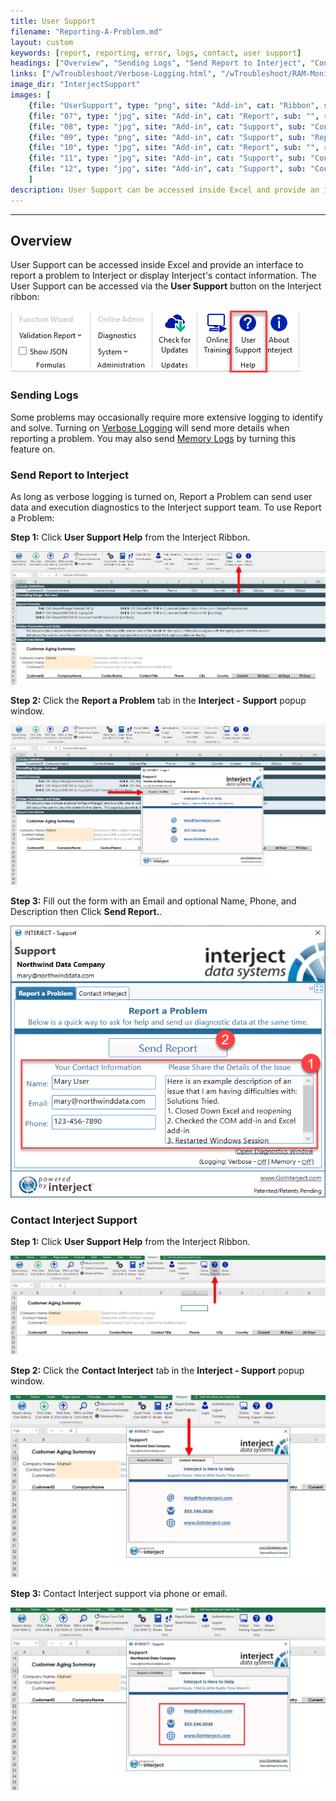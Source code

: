```yaml
---
title: User Support
filename: "Reporting-A-Problem.md"
layout: custom
keywords: [report, reporting, error, logs, contact, user support]
headings: ["Overview", "Sending Logs", "Send Report to Interject", "Contact Interject Support"]
links: ["/wTroubleshoot/Verbose-Logging.html", "/wTroubleshoot/RAM-Monitoring.html"]
image_dir: "InterjectSupport"
images: [
	{file: "UserSupport", type: "png", site: "Add-in", cat: "Ribbon", sub: "User Support", report: "Customer Aging Summary", ribbon: "Advanced", config: "Yes"}, 
	{file: "07", type: "jpg", site: "Add-in", cat: "Report", sub: "", report: "", ribbon: "Advanced", config: "Yes"}, 
	{file: "08", type: "jpg", site: "Add-in", cat: "Support", sub: "Contact Interject", report: "Customer Aging Summary", ribbon: "Simple", config: "Yes"}, 
	{file: "09", type: "png", site: "Add-in", cat: "Support", sub: "Report a Problem", report: "Customer Aging Summary", ribbon: "Advanced", config: "Yes"}, 
	{file: "10", type: "jpg", site: "Add-in", cat: "Report", sub: "", report: "Customer Aging Summary", ribbon: "Simple", config: ""}, 
	{file: "11", type: "jpg", site: "Add-in", cat: "Support", sub: "Contact Interject", report: "Customer Aging Summary", ribbon: "Simple", config: ""}, 
	{file: "12", type: "jpg", site: "Add-in", cat: "Support", sub: "Contact Interject", report: "Customer Aging Summary", ribbon: "Simple", config: ""}
	]
description: User Support can be accessed inside Excel and provide an interface to report a problem to Interject or display Interject's contact information.
---
```

* * *

## Overview

User Support can be accessed inside Excel and provide an interface to report a problem to Interject or display Interject's contact information. The User Support can be accessed via the **User Support** button on the Interject ribbon:

![](/images/InterjectSupport/UserSupport.png)
<br>

### Sending Logs

Some problems may occasionally require more extensive logging to identify and solve. Turning on [Verbose Logging](/wTroubleshoot/Verbose-Logging.html) will send more details when reporting a problem. You may also send [Memory Logs](/wTroubleshoot/RAM-Monitoring.html) by turning this feature on.

### Send Report to Interject

As long as verbose logging is turned on, Report a Problem can send user data and execution diagnostics to the Interject support team. To use Report a Problem:

**Step 1:** Click **User Support Help** from the Interject Ribbon.

![](/images/InterjectSupport/07.jpg)
<br>

**Step 2:** Click the **Report a Problem** tab in the **Interject - Support** popup window.

![](/images/InterjectSupport/08.jpg)
<br>

**Step 3:** Fill out the form with an Email and optional Name, Phone, and Description then Click **Send Report.**.

![](/images/InterjectSupport/09.png)
<br>

### Contact Interject Support

**Step 1:** Click **User Support Help** from the Interject Ribbon.

![](/images/InterjectSupport/10.jpg)
<br>

**Step 2:** Click the **Contact Interject** tab in the **Interject - Support** popup window.

![](/images/InterjectSupport/11.jpg)
<br>

**Step 3:** Contact Interject support via phone or email.

![](/images/InterjectSupport/12.jpg)
<br>
